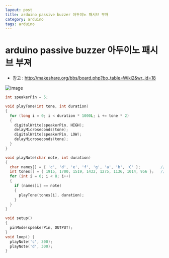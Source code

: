 ```yaml
---
layout: post
title: arduino passive buzzer 아두이노 패시브 부져
category: arduino
tags: arduino
---
```


# arduino passive buzzer 아두이노 패시브 부져
* 참고 : http://makeshare.org/bbs/board.php?bo_table=Wiki2&wr_id=18

![image](https://github.com/gunug/gunug.github.io/assets/52345276/cf6262d1-6aa8-48ab-893f-3ea67f8765fa)


```c++
int speakerPin = 5;

void playTone(int tone, int duration)
{
  for (long i = 0; i < duration * 1000L; i += tone * 2)
  {
    digitalWrite(speakerPin, HIGH);
    delayMicroseconds(tone);
    digitalWrite(speakerPin, LOW);
    delayMicroseconds(tone);
  }
}

void playNote(char note, int duration)
{
  char names[] = { 'c', 'd', 'e', 'f', 'g', 'a', 'b', 'C' };         //음계 함수 설정
  int tones[] = { 1915, 1700, 1519, 1432, 1275, 1136, 1014, 956 };   // 음계 톤 설정
  for (int i = 0; i < 8; i++)
  {
    if (names[i] == note)
    {
      playTone(tones[i], duration);
    }
  }
}

void setup()
{
  pinMode(speakerPin, OUTPUT);
}
void loop() {
  playNote('c', 300);
  playNote('d', 300);
}
```

